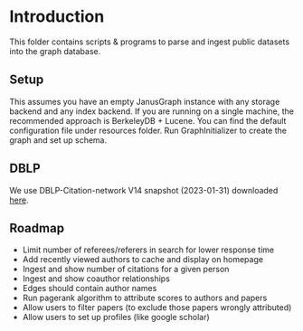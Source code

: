 # Introduction

This folder contains scripts & programs to parse and ingest
public datasets into the graph database.

## Setup

This assumes you have an empty JanusGraph instance with any storage backend and
any index backend. If you are running on a single machine, the recommended approach
is BerkeleyDB + Lucene. You can find the default configuration file under resources
folder. Run GraphInitializer to create the graph and set up schema.

## DBLP

We use DBLP-Citation-network V14 snapshot (2023-01-31) downloaded [here](https://www.aminer.org/citation).

## Roadmap

- Limit number of referees/referers in search for lower response time
- Add recently viewed authors to cache and display on homepage
- Ingest and show number of citations for a given person
- Ingest and show coauthor relationships
- Edges should contain author names
- Run pagerank algorithm to attribute scores to authors and papers
- Allow users to filter papers (to exclude those papers wrongly attributed)
- Allow users to set up profiles (like google scholar)